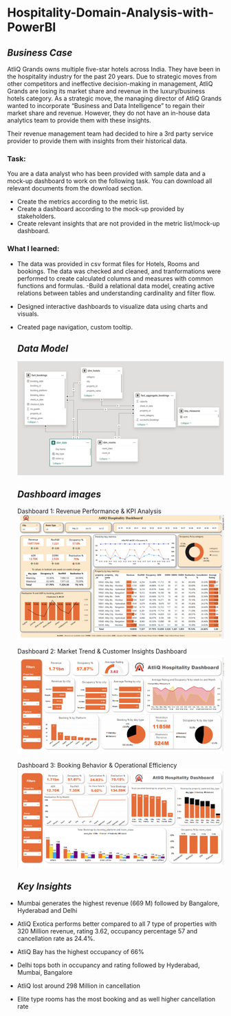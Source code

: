 # Hospitality-Domain-Analysis-with-PowerBI
## *Business Case*
AtliQ Grands owns multiple five-star hotels across India. They have been in the hospitality industry for the past 20 years. Due to strategic moves from other competitors and ineffective decision-making in management, AtliQ Grands are losing its market share and revenue in the luxury/business hotels category. As a strategic move, the managing director of AtliQ Grands wanted to incorporate “Business and Data Intelligence” to regain their market share and revenue. However, they do not have an in-house data analytics team to provide them with these insights.

Their revenue management team had decided to hire a 3rd party service provider to provide them with insights from their historical data.

### Task:

You are a data analyst who has been provided with sample data and a mock-up dashboard to work on the following task. You can download all relevant documents from the download section.

- Create the metrics according to the metric list.
- Create a dashboard according to the mock-up provided by stakeholders.
- Create relevant insights that are not provided in the metric list/mock-up dashboard.

### What I learned:

- The data was provided in csv format files for Hotels, Rooms and bookings. The data was checked and cleaned, and tranformations were performed to create calculated columns and measures with common functions and formulas.
-Build a relational data model, creating active relations between tables and understanding cardinality and filter flow.
- Designed interactive dashboards to visualize data using charts and visuals. 
- Created page navigation, custom tooltip.

  ## *Data Model*
  ![Test Image 6](https://github.com/Nishita76/Hospitality-Domain-Analysis-with-PowerBI/blob/main/Dashboard%20images/Data%20model.png)

  ## *Dashboard images* 

  Dashboard 1: Revenue Performance & KPI Analysis
  ![Test Image 1](https://github.com/Nishita76/Hospitality-Domain-Analysis-with-PowerBI/blob/main/Dashboard%20images/Dashboard1.png)

  Dashboard 2: Market Trend & Customer Insights Dashboard
  ![Test Image 1](https://github.com/Nishita76/Hospitality-Domain-Analysis-with-PowerBI/blob/main/Dashboard%20images/Dashboard2.png)

  Dashboard 3: Booking Behavior & Operational Efficiency
  ![Test Image 1](https://github.com/Nishita76/Hospitality-Domain-Analysis-with-PowerBI/blob/main/Dashboard%20images/Dashboard3.png)

  ## *Key Insights*

- Mumbai generates the highest revenue (669 M) followed by Bangalore, Hyderabad and Delhi
- AtliQ Exotica performs better compared to all 7 type of properties with 320 Million revenue, rating 3.62, occupancy percentage 57 and cancellation rate as 24.4%.
- AtliQ Bay has the highest occupancy of 66%
- Delhi tops both in occupancy and rating followed by Hyderabad, Mumbai, Bangalore
- AtliQ lost around 298 Million in cancellation
- Elite type rooms has the most booking and as well higher cancellation rate

  
